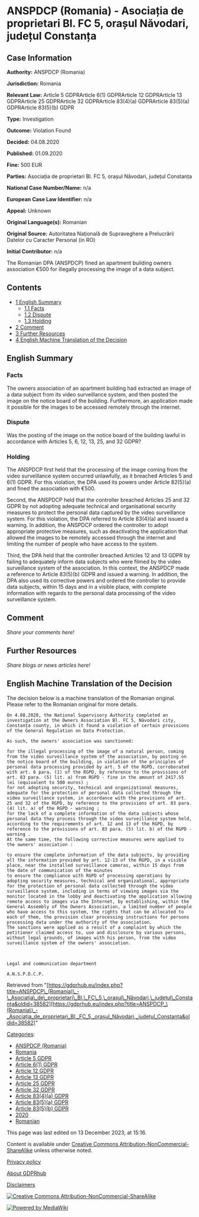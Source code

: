 # ANSPDCP (Romania) - Asociația de proprietari Bl. FC 5, orașul Năvodari, județul Constanța

## Case Information

**Authority:** ANSPDCP (Romania)

**Jurisdiction:** Romania

**Relevant Law:** Article 5 GDPRArticle 6(1) GDPRArticle 12 GDPRArticle 13 GDPRArticle 25 GDPRArticle 32 GDPRArticle 83(4)(a) GDPRArticle 83(5)(a) GDPRArticle 83(5)(b) GDPR

**Type:** Investigation

**Outcome:** Violation Found

**Decided:** 04.08.2020

**Published:** 01.09.2020

**Fine:** 500 EUR

**Parties:** Asociația de proprietari Bl. FC 5, orașul Năvodari, județul Constanța

**National Case Number/Name:** n/a

**European Case Law Identifier:** n/a

**Appeal:** Unknown

**Original Language(s):** Romanian

**Original Source:** Autoritatea Naţională de Supraveghere a Prelucrării Datelor cu Caracter Personal (in RO)

**Initial Contributor:** n/a

The Romanian DPA (ANSPDCP) fined an apartment building owners association €500 for illegally processing the image of a data subject.

## Contents

*   [1 English Summary](#English_Summary)
    *   [1.1 Facts](#Facts)
    *   [1.2 Dispute](#Dispute)
    *   [1.3 Holding](#Holding)
*   [2 Comment](#Comment)
*   [3 Further Resources](#Further_Resources)
*   [4 English Machine Translation of the Decision](#English_Machine_Translation_of_the_Decision)

## English Summary

### Facts

The owners association of an apartment building had extracted an image of a data subject from its video surveillance system, and then posted the image on the notice board of the building. Furthermore, an application made it possible for the images to be accessed remotely through the internet.

### Dispute

Was the posting of the image on the notice board of the building lawful in accordance with Articles 5, 6, 12, 13, 25, and 32 GDPR?

### Holding

The ANSPDCP first held that the processing of the image coming from the video surveillance system occurred unlawfully, as it breached Articles 5 and 6(1) GDPR. For this violation, the DPA used its powers under Article 82(5)(a) and fined the association with €500.

Second, the ANSPDCP held that the controller breached Articles 25 and 32 GDPR by not adopting adequate technical and organisational security measures to protect the personal data captured by the video surveillance system. For this violation, the DPA referred to Article 83(4)(a) and issued a warning. In addition, the ANSPDCP ordered the controller to adopt appropriate protective measures, such as deactivating the application that allowed the images to be remotely accessed through the internet and limiting the number of people who have access to the system.

Third, the DPA held that the controller breached Articles 12 and 13 GDPR by failing to adequately inform data subjects who were filmed by the video surveillance system of the association. In this context, the ANSPDCP made a reference to Article 83(5)(b) GDPR and issued a warning. In addition, the DPA also used its corrective powers and ordered the controller to provide data subjects, within 15 days and in a visible place, with complete information with regards to the personal data processing of the video surveillance system.

## Comment

_Share your comments here!_

## Further Resources

_Share blogs or news articles here!_

## English Machine Translation of the Decision

The decision below is a machine translation of the Romanian original. Please refer to the Romanian original for more details.

```
On 4.08.2020, the National Supervisory Authority completed an investigation at the Owners Association Bl. FC 5, Năvodari city, Constanța county, in which it found a violation of certain provisions of the General Regulation on Data Protection.

As such, the owners' association was sanctioned:

for the illegal processing of the image of a natural person, coming from the video surveillance system of the association, by posting on the notice board of the building, in violation of the principles of personal data processing provided by art. 5 of the RGPD, corroborated with art. 6 para. (1) of the RGPD, by reference to the provisions of art. 83 para. (5) lit. a) from RGPD - fine in the amount of 2417.55 lei (equivalent to 500 euros) ;
for not adopting security, technical and organizational measures, adequate for the protection of personal data collected through the video surveillance system, in accordance with the provisions of art. 25 and 32 of the RGPD, by reference to the provisions of art. 83 para. (4) lit. a) of the RGPD - warning ;
for the lack of a complete information of the data subjects whose personal data they process through the video surveillance system held, according to the requirements of art. 12 and 13 of the RGPD, by reference to the provisions of art. 83 para. (5) lit. b) of the RGPD - warning .
At the same time, the following corrective measures were applied to the owners' association :

to ensure the complete information of the data subjects, by providing all the information provided by art. 12-13 of the RGPD, in a visible place, near the installed surveillance cameras, within 15 days from the date of communication of the minutes
to ensure the compliance with RGPD of processing operations by adopting security measures, technical and organizational, appropriate for the protection of personal data collected through the video surveillance system, including in terms of viewing images via the monitor located in the lobby and deactivating the application allowing remote access to images via the Internet, by establishing, within the General Assembly of the Owners Association, a limited number of people who have access to this system, the rights that can be allocated to each of them, the provision clear processing instructions for persons processing data under the authority of the association.
The sanctions were applied as a result of a complaint by which the petitioner claimed access to, use and disclosure by various persons, without legal grounds, of images with his person, from the video surveillance system of the owners' association.

 

Legal and communication department

A.N.S.P.D.C.P.

```

Retrieved from "[https://gdprhub.eu/index.php?title=ANSPDCP\_(Romania)\_-\_Asociația\_de\_proprietari\_Bl.\_FC\_5,\_orașul\_Năvodari,\_județul\_Constanța&oldid=38582](https://gdprhub.eu/index.php?title=ANSPDCP_\(Romania\)_-_Asociația_de_proprietari_Bl._FC_5,_orașul_Năvodari,_județul_Constanța&oldid=38582)"

[Categories](/index.php?title=Special:Categories "Special:Categories"):

*   [ANSPDCP (Romania)](/index.php?title=Category:ANSPDCP_\(Romania\) "Category:ANSPDCP (Romania)")
*   [Romania](/index.php?title=Category:Romania "Category:Romania")
*   [Article 5 GDPR](/index.php?title=Category:Article_5_GDPR "Category:Article 5 GDPR")
*   [Article 6(1) GDPR](/index.php?title=Category:Article_6\(1\)_GDPR "Category:Article 6(1) GDPR")
*   [Article 12 GDPR](/index.php?title=Category:Article_12_GDPR "Category:Article 12 GDPR")
*   [Article 13 GDPR](/index.php?title=Category:Article_13_GDPR "Category:Article 13 GDPR")
*   [Article 25 GDPR](/index.php?title=Category:Article_25_GDPR "Category:Article 25 GDPR")
*   [Article 32 GDPR](/index.php?title=Category:Article_32_GDPR "Category:Article 32 GDPR")
*   [Article 83(4)(a) GDPR](/index.php?title=Category:Article_83\(4\)\(a\)_GDPR "Category:Article 83(4)(a) GDPR")
*   [Article 83(5)(a) GDPR](/index.php?title=Category:Article_83\(5\)\(a\)_GDPR "Category:Article 83(5)(a) GDPR")
*   [Article 83(5)(b) GDPR](/index.php?title=Category:Article_83\(5\)\(b\)_GDPR "Category:Article 83(5)(b) GDPR")
*   [2020](/index.php?title=Category:2020 "Category:2020")
*   [Romanian](/index.php?title=Category:Romanian "Category:Romanian")

This page was last edited on 13 December 2023, at 15:16.

Content is available under [Creative Commons Attribution-NonCommercial-ShareAlike](https://creativecommons.org/licenses/by-nc-sa/4.0/) unless otherwise noted.

[Privacy policy](/index.php?title=GDPRhub:Privacy_policy)

[About GDPRhub](/index.php?title=GDPRhub:About)

[Disclaimers](/index.php?title=GDPRhub:General_disclaimer)

[![Creative Commons Attribution-NonCommercial-ShareAlike](/resources/assets/licenses/cc-by-nc-sa.png)](https://creativecommons.org/licenses/by-nc-sa/4.0/)

[![Powered by MediaWiki](/resources/assets/poweredby_mediawiki_88x31.png)](https://www.mediawiki.org/)